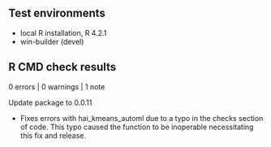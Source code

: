 ## Test environments
* local R installation, R 4.2.1
* win-builder (devel)

## R CMD check results

0 errors | 0 warnings | 1 note

Update package to 0.0.11
* Fixes errors with hai_kmeans_automl due to a typo in the checks section of code.
This typo caused the function to be inoperable necessitating this fix and release.
